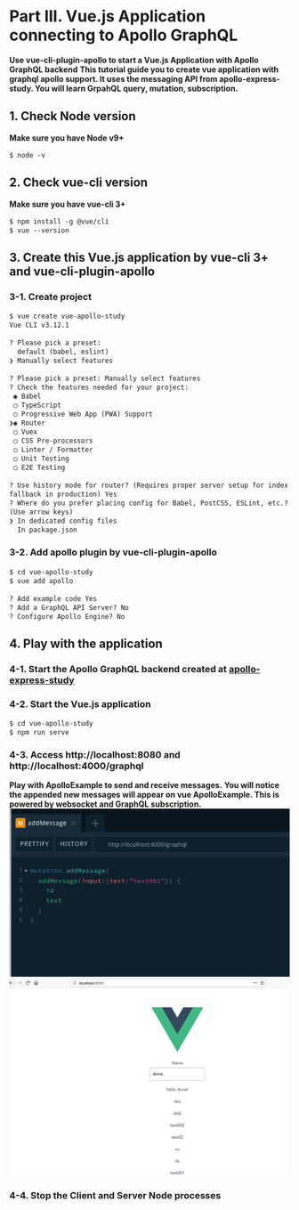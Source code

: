 # Part III. Vue.js Application connecting to Apollo GraphQL

**Use vue-cli-plugin-apollo to start a Vue.js Application with Apollo GraphQL backend**
**This tutorial guide you to create vue application with graphql apollo support. It uses the messaging API from apollo-express-study. You will learn GrpahQL query, mutation, subscription.**

## 1. Check Node version
**Make sure you have Node v9+**

```
$ node -v
```

## 2. Check vue-cli version
**Make sure you have vue-cli 3+**

```
$ npm install -g @vue/cli
$ vue --version
```

## 3. Create this Vue.js application by vue-cli 3+ and vue-cli-plugin-apollo
### 3-1. Create project
```
$ vue create vue-apollo-study
Vue CLI v3.12.1

? Please pick a preset: 
  default (babel, eslint) 
❯ Manually select features 

? Please pick a preset: Manually select features
? Check the features needed for your project: 
 ◉ Babel
 ◯ TypeScript
 ◯ Progressive Web App (PWA) Support
❯◉ Router
 ◯ Vuex
 ◯ CSS Pre-processors
 ◯ Linter / Formatter
 ◯ Unit Testing
 ◯ E2E Testing

? Use history mode for router? (Requires proper server setup for index fallback in production) Yes
? Where do you prefer placing config for Babel, PostCSS, ESLint, etc.? (Use arrow keys)
❯ In dedicated config files 
  In package.json 

```

### 3-2. Add apollo plugin by vue-cli-plugin-apollo
```
$ cd vue-apollo-study
$ vue add apollo

? Add example code Yes
? Add a GraphQL API Server? No
? Configure Apollo Engine? No
```

## 4. Play with the application
### 4-1. Start the Apollo GraphQL backend created at [apollo-express-study](apollo-express-study.MD#5-play-with-the-messaging-api)

### 4-2. Start the Vue.js application
```
$ cd vue-apollo-study
$ npm run serve
```

### 4-3. Access http://localhost:8080 and http://localhost:4000/graphql
**Play with ApolloExample to send and receive messages.**
**You will notice the appended new messages will appear on vue ApolloExample. This is powered by websocket and GraphQL subscription.**
![Playground](playground.png "Playground")
![Vue](vue.png "Playground")

### 4-4. Stop the Client and Server Node processes
